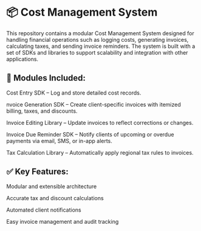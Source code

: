 <h1>📦 Cost Management System</h1>
This repository contains a modular Cost Management System designed for handling financial operations such as logging costs, generating invoices, calculating taxes, and sending invoice reminders. The system is built with a set of SDKs and libraries to support scalability and integration with other applications.

<h2>🧩 Modules Included:</h2>

Cost Entry SDK – Log and store detailed cost records.

nvoice Generation SDK – Create client-specific invoices with itemized billing, taxes, and discounts.

Invoice Editing Library – Update invoices to reflect corrections or changes.

Invoice Due Reminder SDK – Notify clients of upcoming or overdue payments via email, SMS, or in-app alerts.

Tax Calculation Library – Automatically apply regional tax rules to invoices.


<h2>✅ Key Features:</h2>

Modular and extensible architecture

Accurate tax and discount calculations

Automated client notifications

Easy invoice management and audit tracking

